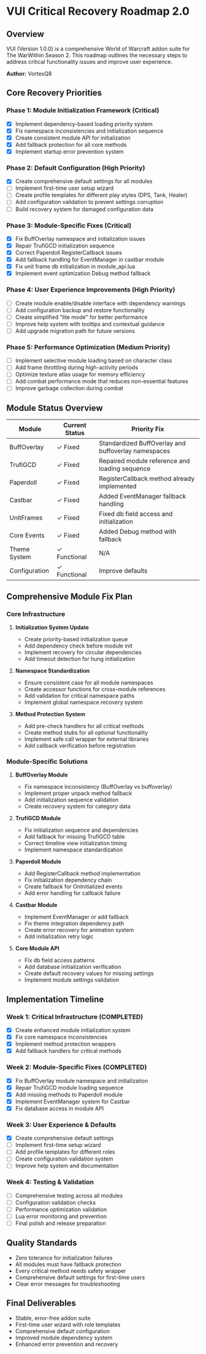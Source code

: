 # VUI Critical Recovery Roadmap 2.0

## Overview
VUI (Version 1.0.0) is a comprehensive World of Warcraft addon suite for The WarWithin Season 2. This roadmap outlines the necessary steps to address critical functionality issues and improve user experience.

**Author:** VortexQ8

## Core Recovery Priorities

### Phase 1: Module Initialization Framework (Critical)
- [x] Implement dependency-based loading priority system
- [x] Fix namespace inconsistencies and initialization sequence
- [x] Create consistent module API for initialization
- [x] Add fallback protection for all core methods
- [x] Implement startup error prevention system

### Phase 2: Default Configuration (High Priority)
- [x] Create comprehensive default settings for all modules
- [ ] Implement first-time user setup wizard
- [ ] Create profile templates for different play styles (DPS, Tank, Healer)
- [ ] Add configuration validation to prevent settings corruption
- [ ] Build recovery system for damaged configuration data

### Phase 3: Module-Specific Fixes (Critical)
- [x] Fix BuffOverlay namespace and initialization issues 
- [x] Repair TrufiGCD initialization sequence
- [x] Correct Paperdoll RegisterCallback issues
- [x] Add fallback handling for EventManager in castbar module
- [x] Fix unit frame db initialization in module_api.lua
- [x] Implement event optimization Debug method fallback

### Phase 4: User Experience Improvements (High Priority)
- [ ] Create module enable/disable interface with dependency warnings
- [ ] Add configuration backup and restore functionality
- [ ] Create simplified "lite mode" for better performance
- [ ] Improve help system with tooltips and contextual guidance
- [ ] Add upgrade migration path for future versions

### Phase 5: Performance Optimization (Medium Priority)
- [ ] Implement selective module loading based on character class
- [ ] Add frame throttling during high-activity periods
- [ ] Optimize texture atlas usage for memory efficiency
- [ ] Add combat performance mode that reduces non-essential features
- [ ] Improve garbage collection during combat

## Module Status Overview

| Module | Current Status | Priority Fix |
|--------|---------------|--------------|
| BuffOverlay | ✓ Fixed | Standardized BuffOverlay and buffoverlay namespaces |
| TrufiGCD | ✓ Fixed | Repaired module reference and loading sequence |
| Paperdoll | ✓ Fixed | RegisterCallback method already implemented |
| Castbar | ✓ Fixed | Added EventManager fallback handling |
| UnitFrames | ✓ Fixed | Fixed db field access and initialization |
| Core Events | ✓ Fixed | Added Debug method with fallback |
| Theme System | ✓ Functional | N/A |
| Configuration | ✓ Functional | Improve defaults |

## Comprehensive Module Fix Plan

### Core Infrastructure
1. **Initialization System Update**
   - Create priority-based initialization queue
   - Add dependency check before module init
   - Implement recovery for circular dependencies
   - Add timeout detection for hung initialization

2. **Namespace Standardization**
   - Ensure consistent case for all module namespaces
   - Create accessor functions for cross-module references
   - Add validation for critical namespace paths
   - Implement global namespace recovery system

3. **Method Protection System**
   - Add pre-check handlers for all critical methods
   - Create method stubs for all optional functionality
   - Implement safe call wrapper for external libraries
   - Add callback verification before registration

### Module-Specific Solutions

1. **BuffOverlay Module**
   - Fix namespace inconsistency (BuffOverlay vs buffoverlay)
   - Implement proper unpack method fallback
   - Add initialization sequence validation
   - Create recovery system for category data

2. **TrufiGCD Module**
   - Fix initialization sequence and dependencies
   - Add fallback for missing TrufiGCD table
   - Correct timeline view initialization timing
   - Implement namespace standardization

3. **Paperdoll Module**
   - Add RegisterCallback method implementation
   - Fix initialization dependency chain
   - Create fallback for OnInitialized events
   - Add error handling for callback failure

4. **Castbar Module**
   - Implement EventManager or add fallback
   - Fix theme integration dependency path
   - Create error recovery for animation system
   - Add initialization retry logic

5. **Core Module API**
   - Fix db field access patterns
   - Add database initialization verification
   - Create default recovery values for missing settings
   - Implement module settings validation

## Implementation Timeline

### Week 1: Critical Infrastructure (COMPLETED)
- [x] Create enhanced module initialization system
- [x] Fix core namespace inconsistencies
- [x] Implement method protection wrappers
- [x] Add fallback handlers for critical methods

### Week 2: Module-Specific Fixes (COMPLETED)
- [x] Fix BuffOverlay module namespace and initialization
- [x] Repair TrufiGCD module loading sequence
- [x] Add missing methods to Paperdoll module
- [x] Implement EventManager system for Castbar
- [x] Fix database access in module API

### Week 3: User Experience & Defaults
- [x] Create comprehensive default settings
- [ ] Implement first-time setup wizard
- [ ] Add profile templates for different roles
- [ ] Create configuration validation system
- [ ] Improve help system and documentation

### Week 4: Testing & Validation
- [ ] Comprehensive testing across all modules
- [ ] Configuration validation checks
- [ ] Performance optimization validation
- [ ] Lua error monitoring and prevention
- [ ] Final polish and release preparation

## Quality Standards
- Zero tolerance for initialization failures
- All modules must have fallback protection
- Every critical method needs safety wrapper
- Comprehensive default settings for first-time users
- Clear error messages for troubleshooting

## Final Deliverables
- Stable, error-free addon suite
- First-time user wizard with role templates
- Comprehensive default configuration
- Improved module dependency system
- Enhanced error prevention and recovery

